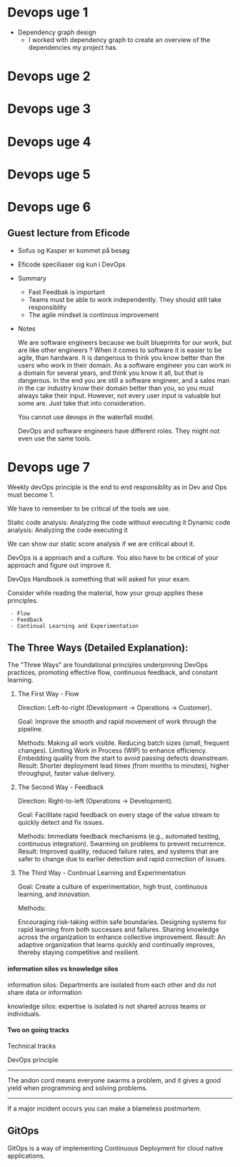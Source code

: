 # Devops uge 1

- Dependency graph design
  - I worked with dependency graph to create an overview of the dependencies my project has.

# Devops uge 2

# Devops uge 3

# Devops uge 4

# Devops uge 5

# Devops uge 6

## Guest lecture from Eficode

- Sofus og Kasper er kommet på besøg
- Eficode speciliaser sig kun i DevOps

- Summary

  - Fast Feedbak is important
  - Teams must be able to work independently. They should still take responsiblity
  - The agile mindset is continous improvement

- Notes

  We are software engineers because we built blueprints for our work, but are like other engineers ?
  When it comes to software it is easier to be agile, than hardware.
  It is dangerous to think you know better than the users who work in their domain.
  As a software engineer you can work in a domain for several years, and think you know it all, but that is dangerous. In the end you are still a software engineer, and a sales man in the car industry know their domain better than you, so you must always take their input. However, not every user input is valuable but some are. Just take that into consideration.

  You cannot use devops in the waterfall model.

  DevOps and software engineers have different roles. They might not even use the same tools.

# Devops uge 7

Weekly devOps principle is the end to end responsiblity as in Dev and Ops must become 1.

We have to remember to be critical of the tools we use.

Static code analysis: Analyzing the code without executing it
Dynamic code analysis: Analyzing the code executing it

We can show our static score analysis if we are critical about it.

DevOps is a approach and a culture.
You also have to be critical of your approach and figure out improve it.

DevOps Handbook is something that will asked for your exam.

Consider while reading the material, how your group applies these principles.

     - Flow
     - Feedback
     - Continual Learning and Experimentation

## The Three Ways (Detailed Explanation):

The "Three Ways" are foundational principles underpinning DevOps practices, promoting effective flow, continuous feedback, and constant learning.

1. The First Way - Flow

   Direction: Left-to-right (Development → Operations → Customer).

   Goal: Improve the smooth and rapid movement of work through the pipeline.

   Methods:
   Making all work visible.
   Reducing batch sizes (small, frequent changes).
   Limiting Work in Process (WIP) to enhance efficiency.
   Embedding quality from the start to avoid passing defects downstream.
   Result: Shorter deployment lead times (from months to minutes), higher throughput, faster value delivery.

2. The Second Way - Feedback

   Direction: Right-to-left (Operations → Development).

   Goal: Facilitate rapid feedback on every stage of the value stream to quickly detect and fix issues.

   Methods:
   Immediate feedback mechanisms (e.g., automated testing, continuous integration).
   Swarming on problems to prevent recurrence.
   Result: Improved quality, reduced failure rates, and systems that are safer to change due to earlier detection and rapid correction of issues.

3. The Third Way - Continual Learning and Experimentation

   Goal: Create a culture of experimentation, high trust, continuous learning, and innovation.

   Methods:

   Encouraging risk-taking within safe boundaries.
   Designing systems for rapid learning from both successes and failures.
   Sharing knowledge across the organization to enhance collective improvement.
   Result: An adaptive organization that learns quickly and continually improves, thereby staying competitive and resilient.

#### information silos vs knowledge silos

information silos: Departments are isolated from each other and do not share data or information

knowledge silos: expertise is isolated is not shared across teams or individuals.

#### Two on going tracks

Technical tracks

DevOps principle

---

The andon cord means everyone swarms a problem, and it gives a good yield when programming and solving problems.

---

If a major incident occurs you can make a blameless postmortem.

## GitOps

GitOps is a way of implementing Continuous Deployment for cloud native applications.
